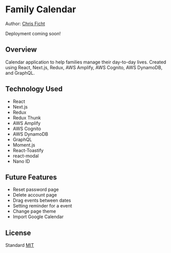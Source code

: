 # Family Calendar
Author: [Chris Ficht](http://github.com/cficht)

Deployment coming soon!

## Overview
Calendar application to help families manage their day-to-day lives. Created using React, Next.js, Redux, AWS Amplify, AWS Cognito, AWS DynamoDB, and GraphQL.

## Technology Used
* React
* Next.js
* Redux
* Redux Thunk
* AWS Amplify
* AWS Cognito
* AWS DynamoDB
* GraphQL
* Moment.js
* React-Toastify
* react-modal
* Nano ID

## Future Features
* Reset password page
* Delete account page
* Drag events between dates
* Setting reminder for a event
* Change page theme
* Import Google Calendar

## License
Standard [MIT](/LICENSE.md)